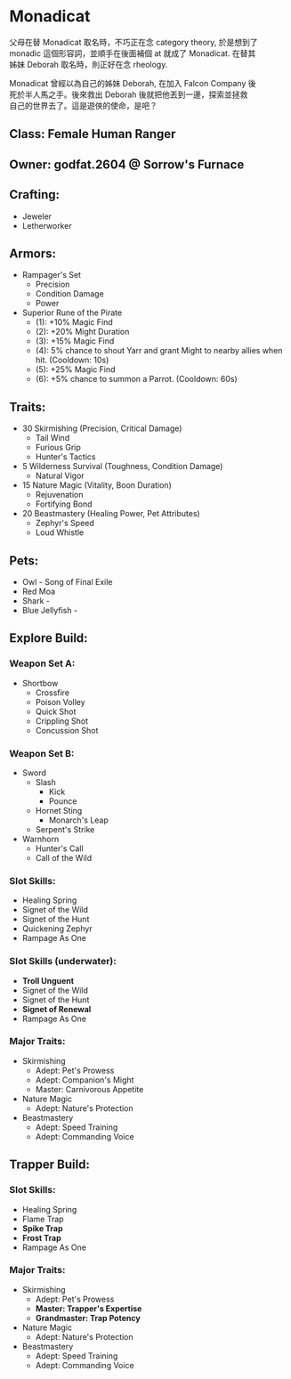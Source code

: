 # Monadicat

父母在替 Monadicat 取名時，不巧正在念 category theory, 於是想到了<br/>
monadic 這個形容詞，並順手在後面補個 at 就成了 Monadicat. 在替其<br/>
姊妹 Deborah 取名時，則正好在念 rheology.

Monadicat 曾經以為自己的姊妹 Deborah, 在加入 Falcon Company 後<br/>
死於半人馬之手。後來救出 Deborah 後就把他丟到一邊，探索並拯救<br/>
自己的世界去了。這是遊俠的使命，是吧？

## Class: Female Human Ranger
## Owner: godfat.2604 @ Sorrow's Furnace

## Crafting:

* Jeweler
* Letherworker

## Armors:

* Rampager's Set
    - Precision
    - Condition Damage
    - Power
* Superior Rune of the Pirate
    - (1): +10% Magic Find
    - (2): +20% Might Duration
    - (3): +15% Magic Find
    - (4): 5% chance to shout Yarr and grant Might to nearby allies when hit.
      (Cooldown: 10s)
    - (5): +25% Magic Find
    - (6): +5% chance to summon a Parrot. (Cooldown: 60s)

## Traits:

* 30 Skirmishing (Precision, Critical Damage)
    - Tail Wind
    - Furious Grip
    - Hunter's Tactics
* 5 Wilderness Survival (Toughness, Condition Damage)
    - Natural Vigor
* 15 Nature Magic (Vitality, Boon Duration)
    - Rejuvenation
    - Fortifying Bond
* 20 Beastmastery (Healing Power, Pet Attributes)
    - Zephyr's Speed
    - Loud Whistle

## Pets:

* Owl - Song of Final Exile
* Red Moa
* Shark -
* Blue Jellyfish -

## Explore Build:

### Weapon Set A:

* Shortbow
   - Crossfire
   - Poison Volley
   - Quick Shot
   - Crippling Shot
   - Concussion Shot

### Weapon Set B:

* Sword
    - Slash
        - Kick
        - Pounce
    - Hornet Sting
        - Monarch's Leap
    - Serpent's Strike
* Warnhorn
    - Hunter's Call
    - Call of the Wild

### Slot Skills:

* Healing Spring
* Signet of the Wild
* Signet of the Hunt
* Quickening Zephyr
* Rampage As One

### Slot Skills (underwater):

* __Troll Unguent__
* Signet of the Wild
* Signet of the Hunt
* __Signet of Renewal__
* Rampage As One

### Major Traits:

* Skirmishing
    - Adept: Pet's Prowess
    - Adept: Companion's Might
    - Master: Carnivorous Appetite
* Nature Magic
    - Adept: Nature's Protection
* Beastmastery
    - Adept: Speed Training
    - Adept: Commanding Voice

## Trapper Build:

### Slot Skills:

* Healing Spring
* Flame Trap
* __Spike Trap__
* __Frost Trap__
* Rampage As One

### Major Traits:

* Skirmishing
    - Adept: Pet's Prowess
    - __Master: Trapper's Expertise__
    - __Grandmaster: Trap Potency__
* Nature Magic
    - Adept: Nature's Protection
* Beastmastery
    - Adept: Speed Training
    - Adept: Commanding Voice
